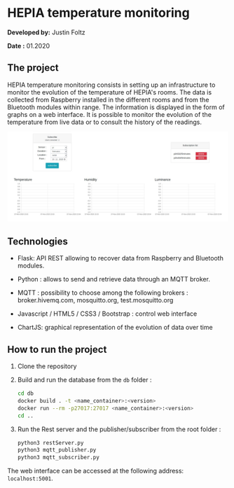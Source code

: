 # HEPIA temperature monitoring

**Developed by:** Justin Foltz

**Date :** 01.2020

## The project

HEPIA temperature monitoring consists in setting up an infrastructure to monitor the evolution of the temperature of HEPIA's rooms. The data is collected from Raspberry installed in the different rooms and from the Bluetooth modules within range. The information is displayed in the form of graphs on a web interface. It is possible to monitor the evolution of the temperature from live data or to consult the history of the readings.

![](./img/desktop.jpg)

## Technologies

- Flask: API REST allowing to recover data from Raspberry and Bluetooth modules.

- Python : allows to send and retrieve data through an MQTT broker.

- MQTT : possibility to choose among the following brokers : broker.hivemq.com, mosquitto.org, test.mosquitto.org

- Javascript / HTML5 / CSS3 / Bootstrap : control web interface

- ChartJS: graphical representation of the evolution of data over time


## How to run the project

1. Clone the repository

2. Build and run the database from the `db` folder :

   ```bash
   cd db
   docker build . -t <name_container>:<version>
   docker run --rm -p27017:27017 <name_container>:<version>
   cd ..
   ```

3. Run the Rest server and the publisher/subscriber from the root folder :

   ```bash
   python3 restServer.py
   python3 mqtt_publisher.py
   python3 mqtt_subscriber.py
   ```

The web interface can be accessed at the following address: `localhost:5001`.

